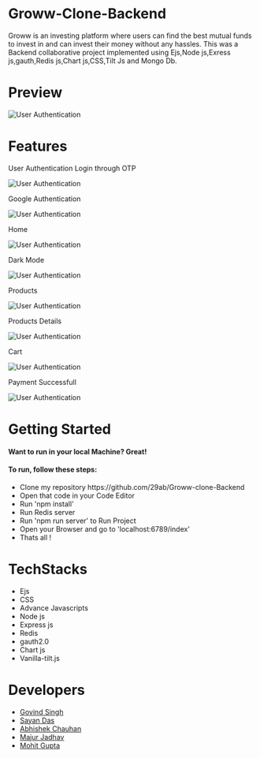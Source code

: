 # Groww-Clone-Backend
Groww is an investing platform where users can find the best mutual funds to invest in and can invest their money without any hassles. This was a Backend collaborative project implemented using Ejs,Node js,Exress js,gauth,Redis js,Chart js,CSS,Tilt Js and Mongo Db.
# Preview
![User Authentication](./public/gif/projectgif.gif)

# Features
<p>User Authentication Login through OTP </p>

![User Authentication](./public/Images/shot.png)

<p>Google Authentication</p>

![User Authentication](./public/Images/shot1.png)

<p>Home</p>

![User Authentication](./public/Images/shot2.png)

<p>Dark Mode</p>

![User Authentication](./public/Images/shot3.png)

<p>Products</p>

![User Authentication](./public/Images/shot4.png)

<p>Products Details</p>

![User Authentication](./public/Images/shot5.png)

<p>Cart</p>

![User Authentication](./public/Images/shot6.png)

<p>Payment Successfull</p>

![User Authentication](./public/Images/shot7.png)

# Getting Started

<h4>Want to run in your local Machine? Great!<h4>

<h4>To run, follow these steps:</h4>

  <ul>
    <li>Clone my repository https://github.com/29ab/Groww-clone-Backend</li>
    <li>Open that code in your Code Editor</li>
    <li>Run 'npm install'</li>
    <li> Run Redis server</li>
    <li>Run 'npm run server' to Run Project</li>
    <li>Open your Browser and go to 'localhost:6789/index'</li>
    <li>Thats all !</li>
  </ul>
  
  # TechStacks
  <ul>
  <li>Ejs</li>
  <li>CSS</li>
  <li>Advance Javascripts</li> 
  <li>Node js</li>
  <li>Express js</li>
  <li>Redis</li>
  <li>gauth2.0</li>
  <li>Chart js</li>
  <li>Vanilla-tilt.js</li>
  </ul>
  
  # Developers
<ul>
  <li><a href="https://github.com/Jerry-29">Govind Singh</a>
  </li>
   <li>
     <a href="https://github.com/sayanwastaken">
     Sayan Das
       <a/>
  </li>
   <li>
     <a href="https://github.com/29ab">
     Abhishek Chauhan
     </a>
  </li>
   <li>
     <a href="https://github.com/mayurjadhav09">
     Majur Jadhav
     </a>
  </li>
   <li>
     <a href="https://github.com/MohitGupta10">
     Mohit Gupta
     </a>
  </li>
  </ul>
